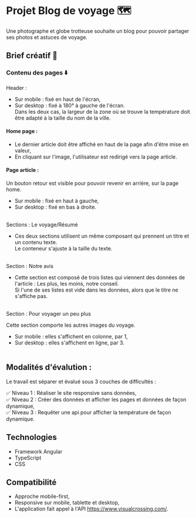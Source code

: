 # Projet Blog de voyage 🗺️

Une photographe et globe trotteuse souhaite un blog pour pouvoir partager ses photos et astuces de voyage.

## Brief créatif :art:

### Contenu des pages :arrow_down:
Header :

- Sur mobile : fixé en haut de l'écran, <br>
- Sur desktop : fixé à 180° à gauche de l'écran. <br>
Dans les deux cas, la largeur de la zone où se trouve la température doit être adapté à la taille du nom de la ville.


#### Home page : 

- Le dernier article doit être affiché en haut de la page afin d'être mise en valeur, <br>
- En cliquant sur l'image, l'utilisateur est redirigé vers la page article. 


#### Page article : 

Un bouton retour est visible pour pouvoir revenir en arrière, sur la page home. <br>
- Sur mobile : fixé en haut à gauche, <br>
- Sur desktop : fixé en bas à droite. <br><br>


Sections : Le voyage/Résumé <br>

- Ces deux sections utilisent un même composant qui prennent un titre et un contenu texte. <br>
Le conteneur s'ajuste à la taille du texte. <br><br>


Section : Notre avis <br>

- Cette section est composé de trois listes qui viennent des données de l'article : Les plus, les moins, notre conseil. <br>
Si l'une de ses listes est vide dans les données, alors que le titre ne s'affiche pas. <br><br>


Section : Pour voyager un peu plus <br>

Cette section comporte les autres images du voyage. <br>
- Sur mobile : elles s'affichent en colonne, par 1,
- Sur desktop : elles s'affichent en ligne, par 3. <br><br>


## Modalités d'évalution :
Le travail est séparer et évalué sous 3 couches de difficultés :

:white_check_mark: Niveau 1 : Réaliser le site responsive sans données, <br>
:white_check_mark: Niveau 2 : Créer des données et afficher les pages et données de façon dynamique, <br>
:white_check_mark: Niveau 3 : Requêter une api pour afficher la température de façon dynamique.

## Technologies
- Framework Angular <br>
- TypeScript <br>
- CSS

## Compatibilité

- Approche mobile-first, <br>
- Responsive sur mobile, tablette et desktop, <br>
- L'application fait appel à l'API https://www.visualcrossing.com/.

